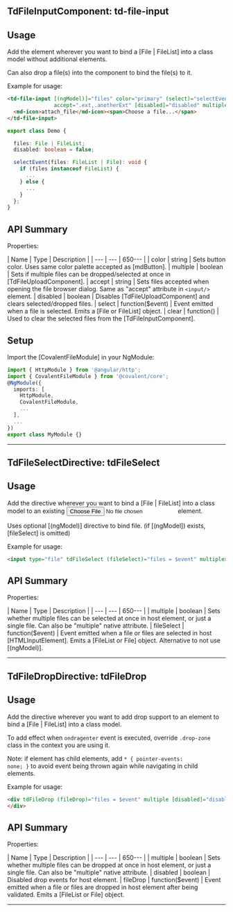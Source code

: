 ## TdFileInputComponent: td-file-input

## Usage

Add the element wherever you want to bind a [File | FileList] into a class model without additional elements.

Can also drop a file(s) into the component to bind the file(s) to it.

Example for usage:

```html
<td-file-input [(ngModel)]="files" color="primary" (select)="selectEvent($event)"
               accept=".ext,.anotherExt" [disabled]="disabled" multiple>
  <md-icon>attach_file</md-icon><span>Choose a file...</span>
</td-file-input>
```
 
```typescript
export class Demo {

  files: File | FileList;
  disabled: boolean = false;

  selectEvent(files: FileList | File): void {
    if (files instanceof FileList) {
      ...
    } else {
      ...
    }
  };
} 
```

## API Summary

Properties:

| Name | Type | Description |
| --- | --- | 650--- |
| color | string | Sets button color. Uses same color palette accepted as [mdButton].
| multiple | boolean | Sets if multiple files can be dropped/selected at once in [TdFileUploadComponent].
| accept | string | Sets files accepted when opening the file browser dialog. Same as "accept" attribute in `<input/>` element.
| disabled | boolean | Disables [TdFileUploadComponent] and clears selected/dropped files.
| select | function($event) | Event emitted when a file is selected. Emits a [File or FileList] object.
| clear | function() | Used to clear the selected files from the [TdFileInputComponent].

## Setup

Import the [CovalentFileModule] in your NgModule:

```typescript
import { HttpModule } from '@angular/http';
import { CovalentFileModule } from '@covalent/core';
@NgModule({
  imports: [
    HttpModule,
    CovalentFileModule,
    ...
  ],
  ...
})
export class MyModule {}
```

---

## TdFileSelectDirective: tdFileSelect

## Usage

Add the directive wherever you want to bind a [File | FileList] into a class model to an existing <input type="file"/> element.

Uses optional [(ngModel)] directive to bind file. (if [(ngModel]) exists, [fileSelect] is omitted)   

Example for usage:

```html
<input type="file" tdFileSelect (fileSelect)="files = $event" multiple>
```

## API Summary

Properties:

| Name | Type | Description |
| --- | --- | 650--- |
| multiple | boolean | Sets whether multiple files can be selected at once in host element, or just a single file. Can also be "multiple" native attribute.
| fileSelect | function($event) | Event emitted when a file or files are selected in host [HTMLInputElement]. Emits a [FileList or File] object. Alternative to not use [(ngModel)].

---

## TdFileDropDirective: tdFileDrop

## Usage

Add the directive wherever you want to add drop support to an element to bind a [File | FileList] into a class model.

To add effect when <code>ondragenter</code> event is executed, override <code>.drop-zone</code> class in the context you are using it.

Note: if element has child elements, add <code>* { pointer-events: none; }</code> to avoid event being thrown again while navigating in child elements.

Example for usage:

```html
<div tdFileDrop (fileDrop)="files = $event" multiple [disabled]="disabled">
</div> 
```


## API Summary

Properties:

| Name | Type | Description |
| --- | --- | 650--- |
| multiple | boolean | Sets whether multiple files can be dropped at once in host element, or just a single file. Can also be "multiple" native attribute.
| disabled | boolean | Disabled drop events for host element.
| fileDrop | function($event) | Event emitted when a file or files are dropped in host element after being validated. Emits a [FileList or File] object.


---
